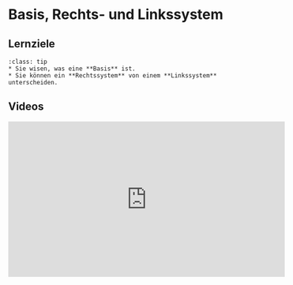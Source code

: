 # Basis, Rechts- und Linkssystem

## Lernziele

```{admonition} Lernziele 
:class: tip
* Sie wisen, was eine **Basis** ist.
* Sie können ein **Rechtssystem** von einem **Linkssystem** unterscheiden.
```

## Videos

<iframe width="560" height="315" src="https://www.youtube.com/embed/SWuDTHkkQeg" title="YouTube video player" frameborder="0" allow="accelerometer; autoplay; clipboard-write; encrypted-media; gyroscope; picture-in-picture" allowfullscreen></iframe>